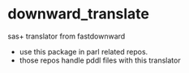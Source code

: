 # downward_translate
sas+ translator from fastdownward

* use this package in parl related repos.
* those repos handle pddl files with this translator
